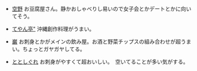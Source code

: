 - [空野](http://www.foodgate.net/shop_sora_shibuya.html)
お豆腐屋さん。静かおしゃべりし易いので女子会とかデートとかに向いてそう。

- [てやん亭"](http://tabelog.com/tokyo/A1303/A130301/13019206/)
沖縄創作料理がうまい。

- [巌](http://tabelog.com/tokyo/A1303/A130301/13014023/)
お刺身とかがメインの飲み屋。お酒と野菜チップスの組み合わせが超うまい。ちょっとガヤガヤしてる。

- [ととしぐれ](http://tabelog.com/tokyo/A1303/A130301/13139913/)
お刺身がやすくて超おいしい。　空いてることが多い気がする。

